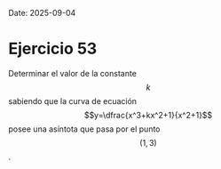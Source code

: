 Date: 2025-09-04

# Ejercicio 53


Determinar el valor de la constante $$k$$ sabiendo que la curva de ecuación $$y=\dfrac{x^3+kx^2+1}{x^2+1}$$ posee una asíntota que pasa por el punto $$(1,3)$$.
